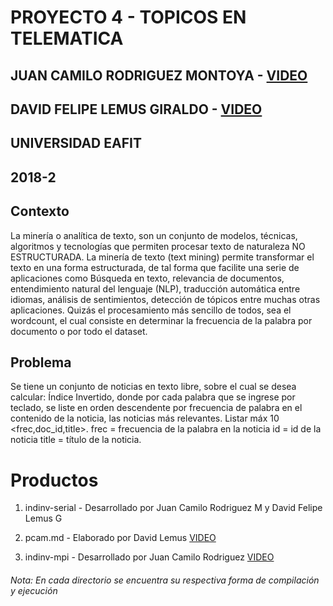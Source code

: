 # PROYECTO 4 - TOPICOS EN TELEMATICA
## JUAN CAMILO RODRIGUEZ MONTOYA - [VIDEO](https://www.youtube.com/watch?v=9BXj0Wdb-Kc/ "VIDEO")
## DAVID FELIPE LEMUS GIRALDO - [VIDEO](https://youtu.be/bdrfGRt7zhI/ "VIDEO")
## UNIVERSIDAD EAFIT
## 2018-2

## Contexto
La minería o analítica de texto, son un conjunto de modelos, técnicas, algoritmos y
tecnologías que permiten procesar texto de naturaleza NO ESTRUCTURADA.
La minería de texto (text mining) permite transformar el texto en una forma
estructurada, de tal forma que facilite una serie de aplicaciones como Búsqueda en
texto, relevancia de documentos, entendimiento natural del lenguaje (NLP), traducción
automática entre idiomas, análisis de sentimientos, detección de tópicos entre muchas
otras aplicaciones.
Quizás el procesamiento más sencillo de todos, sea el wordcount, el cual consiste en
determinar la frecuencia de la palabra por documento o por todo el dataset.

## Problema

Se tiene un conjunto de noticias en texto libre, sobre el cual se desea calcular:
Índice Invertido, donde por cada palabra que se ingrese por teclado, se liste en orden
descendente por frecuencia de palabra en el contenido <content> de la noticia, las
noticias más relevantes. Listar máx 10 <frec,doc_id,title>.
frec = frecuencia de la palabra en la noticia <id>
id = id de la noticia
title = título de la noticia.
 
# Productos

 1. indinv-serial - Desarrollado por Juan Camilo Rodriguez M y David Felipe Lemus G
 
 2. pcam.md - Elaborado por David Lemus
 [VIDEO](https://youtu.be/bdrfGRt7zhI/ "VIDEO")
 
 3. indinv-mpi - Desarrollado por Juan Camilo Rodriguez
 [VIDEO](https://www.youtube.com/watch?v=9BXj0Wdb-Kc/ "VIDEO")
 
 ###### Nota: En cada directorio se encuentra su respectiva forma de compilación y ejecución
 
